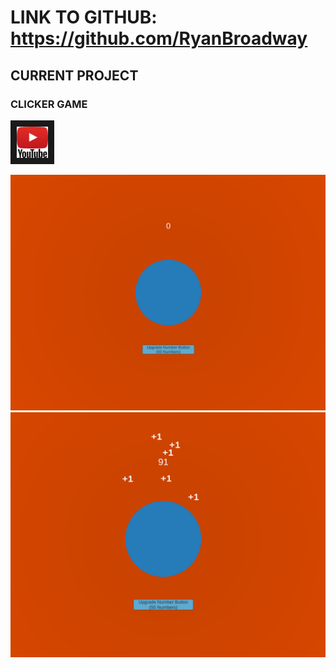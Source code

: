 # LINK TO GITHUB: https://github.com/RyanBroadway

## CURRENT PROJECT

### CLICKER GAME

<a href="https://www.youtube.com/watch?v=c7pzVrVtOk8
" target="_blank"><img src="image/Youtube-logo-square.png"
alt="example footage" width="50" height="50" border="10" /></a>

<img src="image/game1.PNG" alt="" class="inline"/>


<img src="image/game2.PNG" alt="" class="inline"/>
